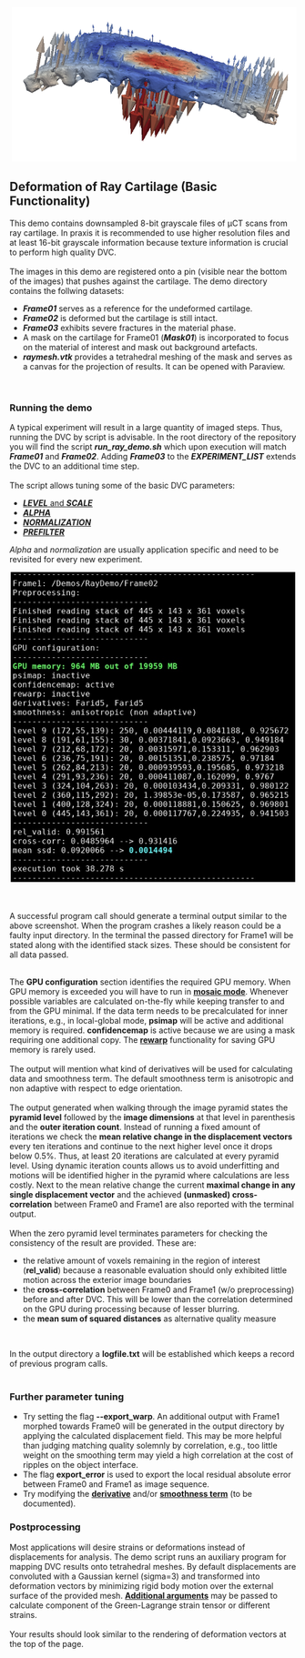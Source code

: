 <p align="right">
  <img src="ray_deformation.png" width="500" title="deformation of ray cartilage">
</p>

## Deformation of Ray Cartilage (Basic Functionality)

This demo contains downsampled 8-bit grayscale files of µCT scans from ray cartilage. 
In praxis it is recommended to use higher resolution files and at least 16-bit grayscale information because texture information is crucial to perform high quality DVC.
<br>
<br>
The images in this demo are registered onto a pin (visible near the bottom of the images) that pushes against the cartilage. The demo directory contains the follwing datasets:
- ***Frame01*** serves as a reference for the undeformed cartilage.
- ***Frame02*** is deformed but the cartilage is still intact.
- ***Frame03*** exhibits severe fractures in the material phase.
- A mask on the cartilage for Frame01 (***Mask01***) is incorporated to focus on the material of interest and mask out background artefacts.
- ***raymesh.vtk*** provides a tetrahedral meshing of the mask and serves as a canvas for the projection of results. It can be opened with Paraview.

<br>

### Running the demo

A typical experiment will result in a large quantity of imaged steps. Thus, running the DVC by script is advisable. 
In the root directory of the repository you will find the script ***run_ray_demo.sh*** which upon execution will match ***Frame01*** and ***Frame02***.
Adding ***Frame03*** to the ***EXPERIMENT_LIST*** extends the DVC to an additional time step.
<br>
<br>
The script allows tuning some of the basic DVC parameters:
<br>
- [***LEVEL*** and ***SCALE***](https://github.com/brunsst/MBS-3D-OptFlow/blob/main/Documentation/gaussian_pyramid.md)
- [***ALPHA***](https://github.com/brunsst/MBS-3D-OptFlow/blob/main/Documentation/smoothing_term.md)
- [***NORMALIZATION***](https://github.com/brunsst/MBS-3D-OptFlow/blob/main/Documentation/intensity_normalization.md)
- [***PREFILTER***](https://github.com/brunsst/MBS-3D-OptFlow/blob/main/Documentation/filtering.md)

*Alpha* and *normalization* are usually application specific and need to be revisited for every new experiment.
<br>

<p align="center">
  <img src="terminal_demo1.png" width="500" title="terminal output">
</p>

<br>
<br>
A successful program call should generate a terminal output similar to the above screenshot. When the program crashes a likely reason could be a faulty input directory. In the terminal the passed directory for Frame1 will be stated along with the identified stack sizes. These should be consistent for all data passed.
<br>
<br>

The **GPU configuration** section identifies the required GPU memory. When GPU memory is exceeded you will have to run in [**mosaic mode**](../../Documentation/large_data_processing.md). Whenever possible variables are calculated on-the-fly while keeping transfer to and from the GPU minimal. If the data term needs to be precalculated for inner iterations, e.g., in local-global mode, **psimap** will be active and additional memory is required. **confidencemap** is active because we are using a mask requiring one additional copy. The [**rewarp**](../../Documentation/obsolete.md) functionality for saving GPU memory is rarely used.
<br>
<br>
The output will mention what kind of derivatives will be used for calculating data and smoothness term. The default smoothness term is anisotropic and non adaptive with respect to edge orientation.
<br>
<br>
The output generated when walking through the image pyramid states the **pyramid level** followed by the **image dimensions** at that level in parenthesis and the **outer iteration count**. Instead of running a fixed amount of iterations we check the **mean relative change in the displacement vectors** every ten iterations and continue to the next higher level once it drops below 0.5%. Thus, at least 20 iterations are calculated at every pyramid level. Using dynamic iteration counts allows us to avoid underfitting and motions will be identified higher in the pyramid where calculations are less costly. Next to the mean relative change the current **maximal change in any single displacement vector** and the achieved **(unmasked) cross-correlation** between Frame0 and Frame1 are also reported with the terminal output.
<br>
<br>
When the zero pyramid level terminates parameters for checking the consistency of the result are provided. These are:
- the relative amount of voxels remaining in the region of interest (**rel_valid**) because a reasonable evaluation should only exhibited little motion across the exterior image boundaries
- the **cross-correlation** between Frame0 and Frame1 (w/o preprocessing) before and after DVC. This will be lower than the correlation determined on the GPU during processing because of lesser blurring. 
- the **mean sum of squared distances** as alternative quality measure
<br>

In the output directory a **logfile.txt** will be established which keeps a record of previous program calls.
<br>
<br>

### Further parameter tuning

- Try setting the flag **--export_warp**. An additional output with Frame1 morphed towards Frame0 will be generated in the output directory by applying the calculated displacement field. This may be more helpful than judging matching quality solemnly by correlation, e.g., too little weight on the smoothing term may yield a high correlation at the cost of ripples on the object interface.
- The flag **export_error** is used to export the local residual absolute error between Frame0 and Frame1 as image sequence.
- Try modifying the [**derivative**](https://github.com/brunsst/MBS-3D-OptFlow/blob/main/Documentation/derivatives.md) and/or [**smoothness term**](https://github.com/brunsst/MBS-3D-OptFlow/blob/main/Documentation/smoothing_term.md) (to be documented).

### Postprocessing

Most applications will desire strains or deformations instead of displacements for analysis. The demo script runs an auxiliary program for mapping DVC results onto tetrahedral meshes. By default displacements are convoluted with a Gaussian kernel (sigma=3) and transformed into deformation vectors by minimizing rigid body motion over the external surface of the provided mesh. **[Additional arguments](../../Documentation/voxel2mesh.md)** may be passed to calculate component of the Green-Lagrange strain tensor or different strains.
<br>
<br>
Your results should look similar to the rendering of deformation vectors at the top of the page.


